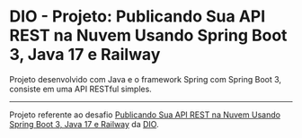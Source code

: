 # DIO - Projeto: Publicando Sua API REST na Nuvem Usando Spring Boot 3, Java 17 e Railway 

Projeto desenvolvido com Java e o framework Spring com Spring Boot 3, consiste em uma API RESTful simples.

---

Projeto referente ao desafio [Publicando Sua API REST na Nuvem Usando Spring Boot 3, Java 17 e Railway](https://web.dio.me/project/publicando-sua-api-rest-na-nuvem-usando-spring-boot-3-java-17-e-railway/learning/138c435a-5be5-450b-a292-cf6ea002f54c) da [DIO](https://web.dio.me).
